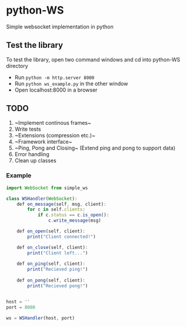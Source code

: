 # python-WS
Simple websocket implementation in python

## Test the library
To test the library, open two command windows and cd into python-WS directory
- Run `python -m http.server 8000`
- Run `python ws_example.py` in the other window
- Open localhost:8000 in a browser

## TODO
1. ~Implement continous frames~
2. Write tests
3. ~Extensions (compression etc.)~
4. ~Framework interface~
5. ~Ping, Pong and Closing~ (Extend ping and pong to support data)
6. Error handling
7. Clean up classes

### Example

```javascript
import WebSocket from simple_ws

class WSHandler(WebSocket):
    def on_message(self, msg, client):
        for c in self.clients:
            if c.status == c.is_open():
                c.write_message(msg)

    def on_open(self, client):
        print("Client connected!")

    def on_close(self, client):
        print("Client left...")
        
    def on_ping(self, client):
        print("Recieved ping!")
    
    def on_pong(self, client):
        print("Recieved pong!")


host = ''
port = 8080

ws = WSHandler(host, port)

```
